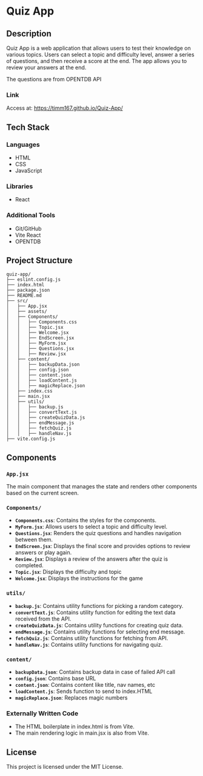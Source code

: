 # Quiz App

## Description
Quiz App is a web application that allows users to test their knowledge on various topics. Users can select a topic and difficulty level, answer a series of questions, and then receive a score at the end. The app allows you to review your answers at the end.

The questions are from OPENTDB API

### Link
Access at: https://timm167.github.io/Quiz-App/

## Tech Stack

### Languages
- HTML
- CSS
- JavaScript

### Libraries
- React

### Additional Tools
- Git/GitHub
- Vite React
- OPENTDB

## Project Structure
```plaintext
quiz-app/
├── eslint.config.js
├── index.html
├── package.json
├── README.md
├── src/
│   ├── App.jsx
│   ├── assets/
│   ├── Components/
│   │   ├── Components.css
│   │   ├── Topic.jsx
│   │   ├── Welcome.jsx
│   │   ├── EndScreen.jsx
│   │   ├── MyForm.jsx
│   │   ├── Questions.jsx
│   │   ├── Review.jsx
│   ├── content/
│   │   ├── backupData.json
│   │   ├── config.json
│   │   ├── content.json
│   │   ├── loadContent.js
│   │   ├── magicReplace.json
│   ├── index.css
│   ├── main.jsx
│   ├── utils/
│   │   ├── backup.js
│   │   ├── convertText.js
│   │   ├── createQuizData.js
│   │   ├── endMessage.js
│   │   ├── fetchQuiz.js
│   │   ├── handleNav.js
├── vite.config.js
```

## Components

### `App.jsx`
The main component that manages the state and renders other components based on the current screen.

### `Components/`
- **`Components.css`**: Contains the styles for the components.
- **`MyForm.jsx`**: Allows users to select a topic and difficulty level.
- **`Questions.jsx`**: Renders the quiz questions and handles navigation between them.
- **`EndScreen.jsx`**: Displays the final score and provides options to review answers or play again.
- **`Review.jsx`**: Displays a review of the answers after the quiz is completed.
- **`Topic.jsx`**: Displays the difficulty and topic
- **`Welcome.jsx`**: Displays the instructions for the game

### `utils/`
- **`backup.js`**: Contains utility functions for picking a random category.
- **`convertText.js`**: Contains utility function for editing the text data received from the API.
- **`createQuizData.js`**: Contains utility functions for creating quiz data.
- **`endMessage.js`**: Contains utility functions for selecting end message.
- **`fetchQuiz.js`**: Contains utility functions for fetching from API.
- **`handleNav.js`**: Contains utility functions for navigating quiz.


### `content/`
- **`backupData.json`**: Contains backup data in case of failed API call
- **`config.json`**: Contains base URL
- **`content.json`**: Contains content like title, nav names, etc 
- **`loadContent.js`**: Sends function to send to index.HTML
- **`magicReplace.json`**: Replaces magic numbers

### Externally Written Code
- The HTML boilerplate in index.html is from Vite.
- The main rendering logic in main.jsx is also from Vite.

## License
This project is licensed under the MIT License.



